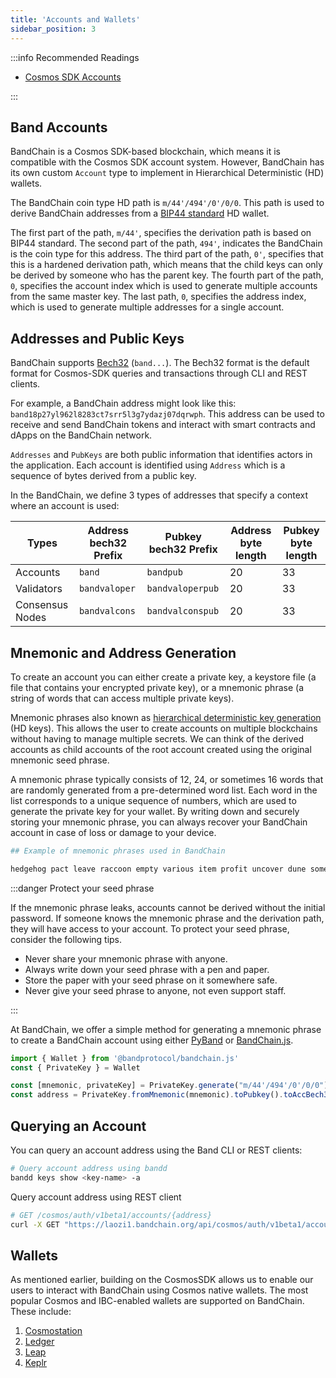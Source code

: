 ```yaml
---
title: 'Accounts and Wallets'
sidebar_position: 3
---
```


:::info Recommended Readings

- [Cosmos SDK Accounts](https://docs.cosmos.network/main/basics/accounts.html)

:::

## Band Accounts

BandChain is a Cosmos SDK-based blockchain, which means it is compatible with the Cosmos SDK account system. However,
BandChain has its own custom `Account` type to implement in Hierarchical Deterministic (HD) wallets.

The BandChain coin type HD path is `m/44'/494'/0'/0/0`. This path is used to derive BandChain addresses from a [BIP44 standard](https://github.com/satoshilabs/slips/blob/master/slip-0044.md) HD wallet.

The first part of the path, `m/44'`, specifies the derivation path is based on BIP44 standard. The second part of the path, `494'`, indicates the BandChain is the coin type for this address. The third part of the path, `0'`, specifies that this is a hardened derivation path, which means that the child keys can only be derived by someone who has the parent key. The fourth part of the path, `0`, specifies the account index which is used to generate multiple accounts from the same master key. The last path, `0`, specifies the address index, which is used to generate multiple addresses for a single account.

## Addresses and Public Keys

BandChain supports [Bech32](https://en.bitcoin.it/wiki/Bech32) (`band...`). The Bech32 format is the default format for Cosmos-SDK queries and transactions through CLI and REST clients.

For example, a BandChain address might look like this: `band18p27yl962l8283ct7srr5l3g7ydazj07dqrwph`. This address can be used to receive and send BandChain tokens and interact with smart contracts and dApps on the BandChain network.

`Addresses` and `PubKeys` are both public information that identifies actors in the application. Each account is identified using `Address` which is a sequence of bytes derived from a public key.

In the BandChain, we define 3 types of addresses that specify a context where an account is used:

| Types           | Address bech32 Prefix | Pubkey bech32 Prefix | Address byte length | Pubkey byte length |
| --------------- | --------------------- | -------------------- | ------------------- | ------------------ |
| Accounts        | `band`                | `bandpub`            | 20                  | 33                 |
| Validators      | `bandvaloper`         | `bandvaloperpub`     | 20                  | 33                 |
| Consensus Nodes | `bandvalcons`         | `bandvalconspub`     | 20                  | 33                 |

## Mnemonic and Address Generation

To create an account you can either create a private key, a keystore file (a file that contains your encrypted private key), or a mnemonic phrase (a string of words that can access multiple private keys).

Mnemonic phrases also known as [hierarchical deterministic key generation](https://github.com/confio/cosmos-hd-key-derivation-spec) (HD keys). This allows the user to create accounts on multiple blockchains without having to manage multiple secrets. We can think of the derived accounts as child accounts of the root account created using the original mnemonic seed phrase.

A mnemonic phrase typically consists of 12, 24, or sometimes 16 words that are randomly generated from a pre-determined word list. Each word in the list corresponds to a unique sequence of numbers, which are used to generate the private key for your wallet. By writing down and securely storing your mnemonic phrase, you can always recover your BandChain account in case of loss or damage to your device.

```python
## Example of mnemonic phrases used in BandChain

hedgehog pact leave raccoon empty various item profit uncover dune someone ball chat repair acquire middle error rally isolate group hair replace buzz survey
```

:::danger Protect your seed phrase

If the mnemonic phrase leaks, accounts cannot be derived without the initial password. If someone knows the mnemonic phrase and the derivation path, they will have access to your account. To protect your seed phrase, consider the following tips.

- Never share your mnemonic phrase with anyone.
- Always write down your seed phrase with a pen and paper.
- Store the paper with your seed phrase on it somewhere safe.
- Never give your seed phrase to anyone, not even support staff.

:::

At BandChain, we offer a simple method for generating a mnemonic phrase to create a BandChain account using either [PyBand](/develop/developer-tools/pyband/wallet#from_mnemonicword-path) or [BandChain.js](/develop/developer-tools/bandchain.js/wallet#frommnemonicword-path).

```js
import { Wallet } from '@bandprotocol/bandchain.js'
const { PrivateKey } = Wallet

const [mnemonic, privateKey] = PrivateKey.generate("m/44'/494'/0'/0/0")
const address = PrivateKey.fromMnemonic(mnemonic).toPubkey().toAccBech32() // band1ycw2277nurr5zymw7exqf8za2t73y3ys5zwf7z
```

## Querying an Account

You can query an account address using the Band CLI or REST clients:

```bash
# Query account address using bandd
bandd keys show <key-name> -a
```

Query account address using REST client

```bash
# GET /cosmos/auth/v1beta1/accounts/{address}
curl -X GET "https://laozi1.bandchain.org/api/cosmos/auth/v1beta1/accounts/band1ycs4g7xu8wmf7n4vwwtfsvhtfm7tekvw683qrf" -H "accept: application/json"
```

## Wallets

As mentioned earlier, building on the CosmosSDK allows us to enable our users to interact with BandChain using Cosmos native wallets. The most popular Cosmos and IBC-enabled wallets are supported on BandChain. These include:

1. [Cosmostation](https://www.cosmostation.io/products/cosmostation_extension)
2. [Ledger](https://www.ledger.com)
3. [Leap](https://www.leapwallet.io/ecosystem/chains/band-protocol)
4. [Keplr](https://www.keplr.app)
